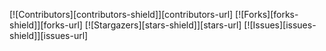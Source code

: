 [![Contributors][contributors-shield]][contributors-url]
[![Forks][forks-shield]][forks-url]
[![Stargazers][stars-shield]][stars-url]
[![Issues][issues-shield]][issues-url]
<!-- ![Hireable](https://cdn.rawgit.com/hiendv/hireable/master/styles/default/yes.svg) -->
